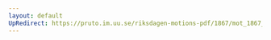 ```yaml
---
layout: default
UpRedirect: https://pruto.im.uu.se/riksdagen-motions-pdf/1867/mot_1867__ak__111/mot_1867__ak__111-001.pdf
---
```

